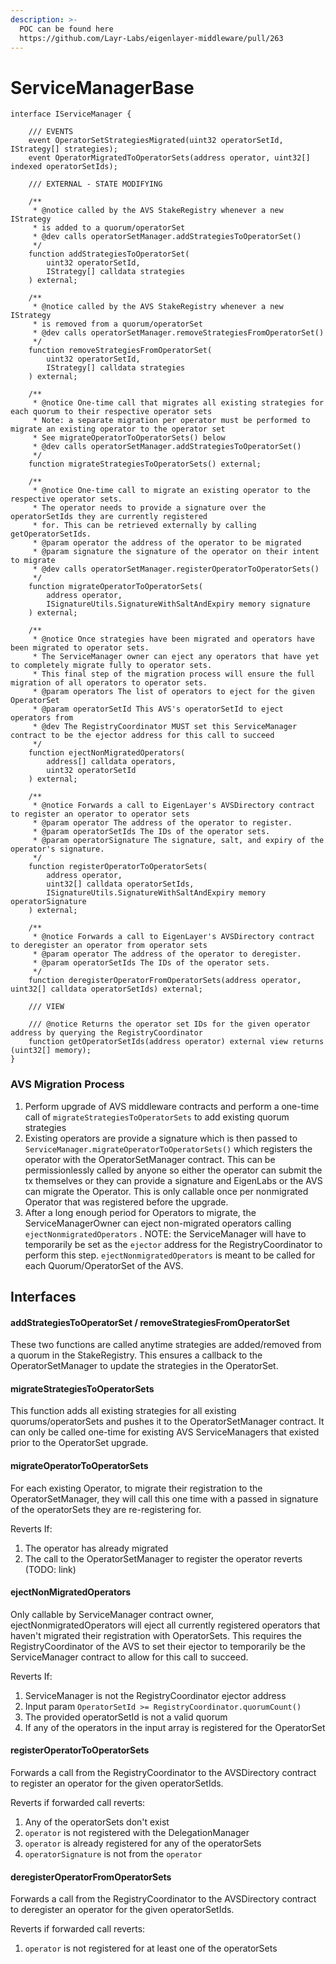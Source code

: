 ```yaml
---
description: >-
  POC can be found here
  https://github.com/Layr-Labs/eigenlayer-middleware/pull/263
---
```


# ServiceManagerBase

```solidity
interface IServiceManager {

    /// EVENTS
    event OperatorSetStrategiesMigrated(uint32 operatorSetId, IStrategy[] strategies);
    event OperatorMigratedToOperatorSets(address operator, uint32[] indexed operatorSetIds);

    /// EXTERNAL - STATE MODIFYING
    
    /**
     * @notice called by the AVS StakeRegistry whenever a new IStrategy
     * is added to a quorum/operatorSet
     * @dev calls operatorSetManager.addStrategiesToOperatorSet()
     */
    function addStrategiesToOperatorSet(
        uint32 operatorSetId,
        IStrategy[] calldata strategies
    ) external;

    /**
     * @notice called by the AVS StakeRegistry whenever a new IStrategy
     * is removed from a quorum/operatorSet
     * @dev calls operatorSetManager.removeStrategiesFromOperatorSet()
     */
    function removeStrategiesFromOperatorSet(
        uint32 operatorSetId,
        IStrategy[] calldata strategies
    ) external;

    /**
     * @notice One-time call that migrates all existing strategies for each quorum to their respective operator sets
     * Note: a separate migration per operator must be performed to migrate an existing operator to the operator set
     * See migrateOperatorToOperatorSets() below
     * @dev calls operatorSetManager.addStrategiesToOperatorSet()
     */
    function migrateStrategiesToOperatorSets() external;

    /**
     * @notice One-time call to migrate an existing operator to the respective operator sets.
     * The operator needs to provide a signature over the operatorSetIds they are currently registered
     * for. This can be retrieved externally by calling getOperatorSetIds.
     * @param operator the address of the operator to be migrated
     * @param signature the signature of the operator on their intent to migrate
     * @dev calls operatorSetManager.registerOperatorToOperatorSets()
     */
    function migrateOperatorToOperatorSets(
        address operator,
        ISignatureUtils.SignatureWithSaltAndExpiry memory signature
    ) external;

    /**
     * @notice Once strategies have been migrated and operators have been migrated to operator sets.
     * The ServiceManager owner can eject any operators that have yet to completely migrate fully to operator sets.
     * This final step of the migration process will ensure the full migration of all operators to operator sets.
     * @param operators The list of operators to eject for the given OperatorSet
     * @param operatorSetId This AVS's operatorSetId to eject operators from
     * @dev The RegistryCoordinator MUST set this ServiceManager contract to be the ejector address for this call to succeed
     */
    function ejectNonMigratedOperators(
        address[] calldata operators,
        uint32 operatorSetId
    ) external;

    /**
     * @notice Forwards a call to EigenLayer's AVSDirectory contract to register an operator to operator sets
     * @param operator The address of the operator to register.
     * @param operatorSetIds The IDs of the operator sets.
     * @param operatorSignature The signature, salt, and expiry of the operator's signature.
     */
    function registerOperatorToOperatorSets(
        address operator,
        uint32[] calldata operatorSetIds,
        ISignatureUtils.SignatureWithSaltAndExpiry memory operatorSignature
    ) external;

    /**
     * @notice Forwards a call to EigenLayer's AVSDirectory contract to deregister an operator from operator sets
     * @param operator The address of the operator to deregister.
     * @param operatorSetIds The IDs of the operator sets.
     */
    function deregisterOperatorFromOperatorSets(address operator, uint32[] calldata operatorSetIds) external;

    /// VIEW

    /// @notice Returns the operator set IDs for the given operator address by querying the RegistryCoordinator
    function getOperatorSetIds(address operator) external view returns (uint32[] memory);
}

```

### AVS Migration Process

1. Perform upgrade of AVS middleware contracts and perform a one-time call of `migrateStrategiesToOperatorSets` to add existing quorum strategies
2. Existing operators are provide a signature which is then passed to `ServiceManager.migrateOperatorToOperatorSets()`  which registers the operator with the OperatorSetManager contract. This can be permissionlessly called by anyone so either the operator can submit the tx themselves or they can provide a signature and EigenLabs or the AVS can migrate the Operator. This is only callable once per nonmigrated Operator that was registered before the upgrade.
3. After a long enough period for Operators to migrate, the ServiceManagerOwner can eject non-migrated operators calling `ejectNonmigratedOperators` . NOTE: the ServiceManager will have to temporarily be set as the `ejector` address for the RegistryCoordinator to perform this step. `ejectNonmigratedOperators` is meant to be called for each Quorum/OperatorSet of the AVS.

## Interfaces

#### **addStrategiesToOperatorSet / removeStrategiesFromOperatorSet**

These two functions are called anytime strategies are added/removed from a quorum in the StakeRegistry. This ensures a callback to the OperatorSetManager to update the strategies in the OperatorSet.

#### **migrateStrategiesToOperatorSets**

This function adds all existing strategies for all existing quorums/operatorSets and pushes it to the OperatorSetManager contract. It can only be called one-time for existing AVS ServiceManagers that existed prior to the OperatorSet upgrade.

#### **migrateOperatorToOperatorSets**

For each existing Operator, to migrate their registration to the OperatorSetManager, they will call this one time with a passed in signature of the operatorSets they are re-registering for.

Reverts If:

1. The operator has already migrated
2. The call to the OperatorSetManager to register the operator reverts (TODO: link)

#### **ejectNonMigratedOperators**

Only callable by ServiceManager contract owner, ejectNonmigratedOperators will eject all currently registered operators that haven't migrated their registration with OperatorSets. This requires the RegistryCoordinator of the AVS to set their ejector to temporarily be the ServiceManager contract to allow for this call to succeed.

Reverts If:

1. ServiceManager is not the RegistryCoordinator ejector address
2. Input param `OperatorSetId >= RegistryCoordinator.quorumCount()`
3. The provided operatorSetId is not a valid quorum
4. If any of the operators in the input array is registered for the OperatorSet

#### **registerOperatorToOperatorSets**

Forwards a call from the RegistryCoordinator to the AVSDirectory contract to register an operator for the given operatorSetIds.

Reverts if forwarded call reverts:

1. Any of the operatorSets don't exist
2. `operator` is not registered with the DelegationManager
3. `operator` is already registered for any of the operatorSets
4. `operatorSignature` is not from the `operator`


#### **deregisterOperatorFromOperatorSets**

Forwards a call from the RegistryCoordinator to the AVSDirectory contract to deregister an operator for the given operatorSetIds.

Reverts if forwarded call reverts:

1. `operator` is not registered for at least one of the operatorSets

